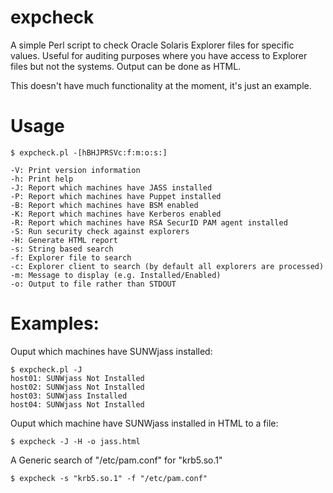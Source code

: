 expcheck
========

A simple Perl script to check Oracle Solaris Explorer files for specific values.
Useful for auditing purposes where you have access to Explorer files but not the systems.
Output can be done as HTML.

This doesn't have much functionality at the moment, it's just an example.

Usage
=====

	$ expcheck.pl -[hBHJPRSVc:f:m:o:s:]

	-V: Print version information
	-h: Print help
	-J: Report which machines have JASS installed
	-P: Report which machines have Puppet installed
	-B: Report which machines have BSM enabled
	-K: Report which machines have Kerberos enabled
	-R: Report which machines have RSA SecurID PAM agent installed
	-S: Run security check against explorers
	-H: Generate HTML report
	-s: String based search
	-f: Explorer file to search
	-c: Explorer client to search (by default all explorers are processed)
	-m: Message to display (e.g. Installed/Enabled)
	-o: Output to file rather than STDOUT

Examples:
=========

Ouput which machines have SUNWjass installed:

	$ expcheck.pl -J
	host01: SUNWjass Not Installed
	host02: SUNWjass Not Installed
	host03: SUNWjass Installed
	host04: SUNWjass Not Installed

Ouput which machine have SUNWjass installed in HTML to a file:

	$ expcheck -J -H -o jass.html

A Generic search of "/etc/pam.conf" for "krb5.so.1"

	$ expcheck -s "krb5.so.1" -f "/etc/pam.conf"

